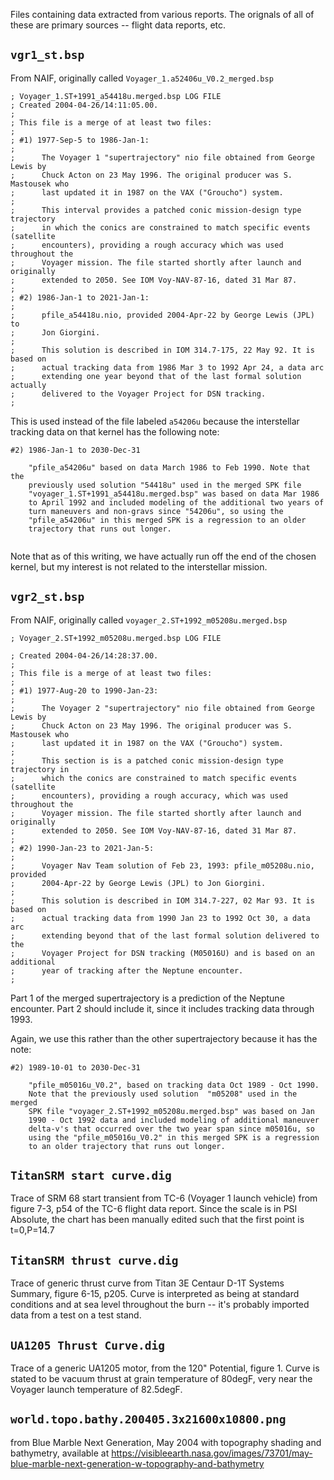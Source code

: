 Files containing data extracted from various reports. The orignals
of all of these are primary sources -- flight data reports, etc.

## `vgr1_st.bsp`
From NAIF, originally called `Voyager_1.a52406u_V0.2_merged.bsp`
```
; Voyager_1.ST+1991_a54418u.merged.bsp LOG FILE
; Created 2004-04-26/14:11:05.00.
;
; This file is a merge of at least two files:
;
; #1) 1977-Sep-5 to 1986-Jan-1:
;
;      The Voyager 1 "supertrajectory" nio file obtained from George Lewis by
;      Chuck Acton on 23 May 1996. The original producer was S. Mastousek who
;      last updated it in 1987 on the VAX ("Groucho") system.
;
;      This interval provides a patched conic mission-design type trajectory
;      in which the conics are constrained to match specific events (satellite
;      encounters), providing a rough accuracy which was used throughout the
;      Voyager mission. The file started shortly after launch and originally
;      extended to 2050. See IOM Voy-NAV-87-16, dated 31 Mar 87.
;
; #2) 1986-Jan-1 to 2021-Jan-1:
;
;      pfile_a54418u.nio, provided 2004-Apr-22 by George Lewis (JPL) to
;      Jon Giorgini.
;
;      This solution is described in IOM 314.7-175, 22 May 92. It is based on
;      actual tracking data from 1986 Mar 3 to 1992 Apr 24, a data arc
;      extending one year beyond that of the last formal solution actually
;      delivered to the Voyager Project for DSN tracking.
;
```
This is used instead of the file labeled `a54206u` because the interstellar
tracking data on that kernel has the following note:
```
#2) 1986-Jan-1 to 2030-Dec-31
 
    "pfile_a54206u" based on data March 1986 to Feb 1990. Note that the
    previously used solution "54418u" used in the merged SPK file
    "voyager_1.ST+1991_a54418u.merged.bsp" was based on data Mar 1986
    to April 1992 and included modeling of the additional two years of
    turn maneuvers and non-gravs since "54206u", so using the
    "pfile_a54206u" in this merged SPK is a regression to an older
    trajectory that runs out longer.
 
```
Note that as of this writing, we have actually run off the end of the chosen
kernel, but my interest is not related to the interstellar mission.

## `vgr2_st.bsp`
From NAIF, originally called `voyager_2.ST+1992_m05208u.merged.bsp`
```
; Voyager_2.ST+1992_m05208u.merged.bsp LOG FILE
 
; Created 2004-04-26/14:28:37.00.
;
; This file is a merge of at least two files:
;
; #1) 1977-Aug-20 to 1990-Jan-23:
;
;      The Voyager 2 "supertrajectory" nio file obtained from George Lewis by
;      Chuck Acton on 23 May 1996. The original producer was S. Mastousek who
;      last updated it in 1987 on the VAX ("Groucho") system.
;
;      This section is is a patched conic mission-design type trajectory in
;      which the conics are constrained to match specific events (satellite
;      encounters), providing a rough accuracy, which was used throughout the
;      Voyager mission. The file started shortly after launch and originally
;      extended to 2050. See IOM Voy-NAV-87-16, dated 31 Mar 87.
;
; #2) 1990-Jan-23 to 2021-Jan-5:
;
;      Voyager Nav Team solution of Feb 23, 1993: pfile_m05208u.nio, provided
;      2004-Apr-22 by George Lewis (JPL) to Jon Giorgini.
;
;      This solution is described in IOM 314.7-227, 02 Mar 93. It is based on
;      actual tracking data from 1990 Jan 23 to 1992 Oct 30, a data arc
;      extending beyond that of the last formal solution delivered to the
;      Voyager Project for DSN tracking (M05016U) and is based on an additional
;      year of tracking after the Neptune encounter.
;
```
Part 1 of the merged supertrajectory is a prediction of the Neptune encounter.
Part 2 should include it, since it includes tracking data through 1993.

Again, we use this rather than the other supertrajectory because it has the note:
```
#2) 1989-10-01 to 2030-Dec-31
 
    "pfile_m05016u_V0.2", based on tracking data Oct 1989 - Oct 1990.
    Note that the previously used solution  "m05208" used in the merged
    SPK file "voyager_2.ST+1992_m05208u.merged.bsp" was based on Jan
    1990 - Oct 1992 data and included modeling of additional maneuver
    delta-v's that occurred over the two year span since m05016u, so
    using the "pfile_m05016u_V0.2" in this merged SPK is a regression
    to an older trajectory that runs out longer.
```

## `TitanSRM start curve.dig`
Trace of SRM 68 start transient from TC-6 (Voyager 1 launch vehicle)
from figure 7-3, p54 of the TC-6 flight data report. Since the scale is
in PSI Absolute, the chart has been manually edited such that the first
point is t=0,P=14.7

## `TitanSRM thrust curve.dig`
Trace of generic thrust curve from Titan 3E Centaur D-1T Systems Summary,
figure 6-15, p205. Curve is interpreted as being at standard conditions
and at sea level throughout the burn -- it's probably imported data
from a test on a test stand.

## `UA1205 Thrust Curve.dig`
Trace of a generic UA1205 motor, from the 120" Potential, figure 1. Curve
is stated to be vacuum thrust at grain temperature of 80degF, very near
the Voyager launch temperature of 82.5degF.

## `world.topo.bathy.200405.3x21600x10800.png`
  from Blue Marble Next Generation, May 2004
  with topography shading and bathymetry,
  available at https://visibleearth.nasa.gov/images/73701/may-blue-marble-next-generation-w-topography-and-bathymetry